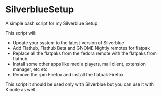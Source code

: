 # SilverblueSetup
A simple bash script for my Silverblue Setup

This script will:

   - Update your system to the latest version of Silverblue
   - Add Flathub, Flathub Beta and GNOME Nightly remotes for flatpak
   - Replace all the flatpaks from the fedora remote with the flatpaks from flathub
   - Install some other apps like media players, mail client, extension manager, etc etc
   - Remove the rpm Firefox and install the flatpak Firefox

This script it should be used only with Silverblue but you can use it with Kinoite as well.
